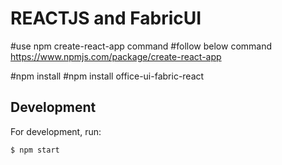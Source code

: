 # REACTJS and FabricUI

#use npm create-react-app command
#follow below command
https://www.npmjs.com/package/create-react-app

#npm install
#npm install office-ui-fabric-react

## Development

For development, run:

```bash
$ npm start
```
